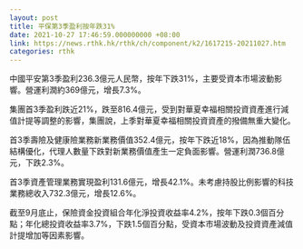 ```yaml
---
layout: post
title: 平保第3季盈利按年跌31%
date: 2021-10-27 17:46:59.000000000 +08:00
link: https://news.rthk.hk/rthk/ch/component/k2/1617215-20211027.htm
categories: rthk
---
```


中國平安第3季盈利236.3億元人民幣，按年下跌31%，主要受資本市場波動影響。營運利潤約369億元，增長7.3%。

集團首3季盈利跌近21%，跌至816.4億元，受到對華夏幸福相關投資資產進行減值計提等調整的影響，集團說，上季對華夏幸福相關投資資產的撥備無重大變化。

首3季壽險及健康險業務新業務價值352.4億元，按年下跌近18%，因為推動隊伍結構優化，代理人數量下跌對新業務價值產生一定負面影響。營運利潤736.8億元，下跌2.3%。

首3季資產管理業務實現盈利131.6億元，增長42.1%。未考慮持股比例影響的科技業務總收入732.3億元，增長12.6%。

截至9月底止，保險資金投資組合年化淨投資收益率4.2%，按年下跌0.3個百分點；年化總投資收益率3.7%，下跌1.5個百分點，受資本市場波動及投資資產減值計提增加等因素影響。
